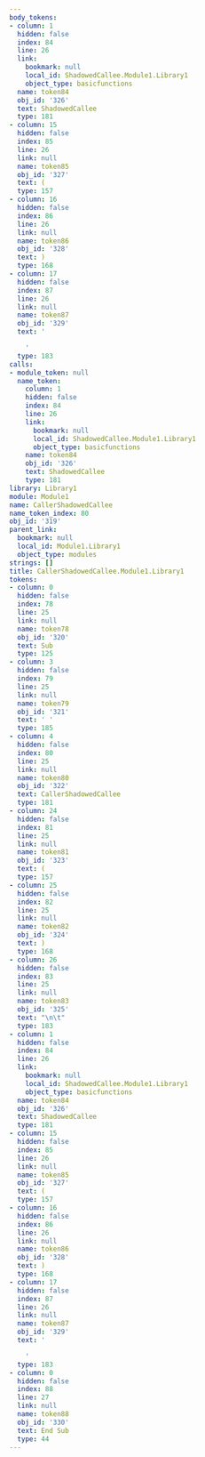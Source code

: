 ```yaml
---
body_tokens:
- column: 1
  hidden: false
  index: 84
  line: 26
  link:
    bookmark: null
    local_id: ShadowedCallee.Module1.Library1
    object_type: basicfunctions
  name: token84
  obj_id: '326'
  text: ShadowedCallee
  type: 181
- column: 15
  hidden: false
  index: 85
  line: 26
  link: null
  name: token85
  obj_id: '327'
  text: (
  type: 157
- column: 16
  hidden: false
  index: 86
  line: 26
  link: null
  name: token86
  obj_id: '328'
  text: )
  type: 168
- column: 17
  hidden: false
  index: 87
  line: 26
  link: null
  name: token87
  obj_id: '329'
  text: '

    '
  type: 183
calls:
- module_token: null
  name_token:
    column: 1
    hidden: false
    index: 84
    line: 26
    link:
      bookmark: null
      local_id: ShadowedCallee.Module1.Library1
      object_type: basicfunctions
    name: token84
    obj_id: '326'
    text: ShadowedCallee
    type: 181
library: Library1
module: Module1
name: CallerShadowedCallee
name_token_index: 80
obj_id: '319'
parent_link:
  bookmark: null
  local_id: Module1.Library1
  object_type: modules
strings: []
title: CallerShadowedCallee.Module1.Library1
tokens:
- column: 0
  hidden: false
  index: 78
  line: 25
  link: null
  name: token78
  obj_id: '320'
  text: Sub
  type: 125
- column: 3
  hidden: false
  index: 79
  line: 25
  link: null
  name: token79
  obj_id: '321'
  text: ' '
  type: 185
- column: 4
  hidden: false
  index: 80
  line: 25
  link: null
  name: token80
  obj_id: '322'
  text: CallerShadowedCallee
  type: 181
- column: 24
  hidden: false
  index: 81
  line: 25
  link: null
  name: token81
  obj_id: '323'
  text: (
  type: 157
- column: 25
  hidden: false
  index: 82
  line: 25
  link: null
  name: token82
  obj_id: '324'
  text: )
  type: 168
- column: 26
  hidden: false
  index: 83
  line: 25
  link: null
  name: token83
  obj_id: '325'
  text: "\n\t"
  type: 183
- column: 1
  hidden: false
  index: 84
  line: 26
  link:
    bookmark: null
    local_id: ShadowedCallee.Module1.Library1
    object_type: basicfunctions
  name: token84
  obj_id: '326'
  text: ShadowedCallee
  type: 181
- column: 15
  hidden: false
  index: 85
  line: 26
  link: null
  name: token85
  obj_id: '327'
  text: (
  type: 157
- column: 16
  hidden: false
  index: 86
  line: 26
  link: null
  name: token86
  obj_id: '328'
  text: )
  type: 168
- column: 17
  hidden: false
  index: 87
  line: 26
  link: null
  name: token87
  obj_id: '329'
  text: '

    '
  type: 183
- column: 0
  hidden: false
  index: 88
  line: 27
  link: null
  name: token88
  obj_id: '330'
  text: End Sub
  type: 44
---
```

